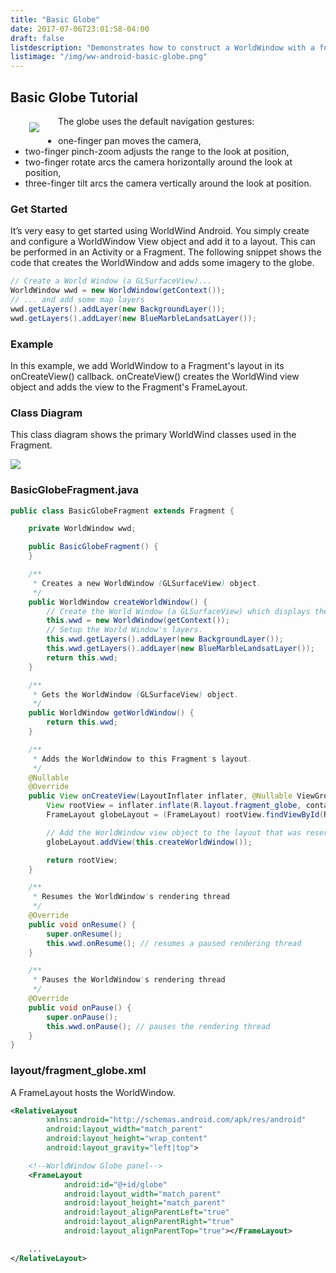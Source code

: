 ```yaml
---
title: "Basic Globe"
date: 2017-07-06T23:01:58-04:00
draft: false
listdescription: "Demonstrates how to construct a WorldWindow with a few layers."
listimage: "/img/ww-android-basic-globe.png"
---
```


## Basic Globe Tutorial

<img src="/img/ww-android-basic-globe.png" class="img-responsive" align="left" vspace="10" hspace="30">The globe uses the default navigation gestures:

- one-finger pan moves the camera,
- two-finger pinch-zoom adjusts the range to the look at position,
- two-finger rotate arcs the camera horizontally around the look at position,
- three-finger tilt arcs the camera vertically around the look at position.

### Get Started

It’s very easy to get started using WorldWind Android. You simply create and configure a WorldWindow View object and add it to a layout. This can be performed in an Activity or a Fragment. The following snippet shows the code that creates the WorldWindow and adds some imagery to the globe.

```java
// Create a World Window (a GLSurfaceView)...
WorldWindow wwd = new WorldWindow(getContext());
// ... and add some map layers
wwd.getLayers().addLayer(new BackgroundLayer());
wwd.getLayers().addLayer(new BlueMarbleLandsatLayer());
```

### Example

In this example, we add WorldWindow to a Fragment's layout in its onCreateView() callback.  onCreateView() creates the WorldWind view object and adds the view to the Fragment's FrameLayout.

### Class Diagram

This class diagram shows the primary WorldWind classes used in the Fragment.

<img src="/img/ww-android-basic-globe-class-diagram.png" class="img-responsive center-block">

### BasicGlobeFragment.java

```java
public class BasicGlobeFragment extends Fragment {

    private WorldWindow wwd;

    public BasicGlobeFragment() {
    }

    /**
     * Creates a new WorldWindow (GLSurfaceView) object.
     */
    public WorldWindow createWorldWindow() {
        // Create the World Window (a GLSurfaceView) which displays the globe.
        this.wwd = new WorldWindow(getContext());
        // Setup the World Window's layers.
        this.wwd.getLayers().addLayer(new BackgroundLayer());
        this.wwd.getLayers().addLayer(new BlueMarbleLandsatLayer());
        return this.wwd;
    }

    /**
     * Gets the WorldWindow (GLSurfaceView) object.
     */
    public WorldWindow getWorldWindow() {
        return this.wwd;
    }

    /**
     * Adds the WorldWindow to this Fragment's layout.
     */
    @Nullable
    @Override
    public View onCreateView(LayoutInflater inflater, @Nullable ViewGroup container, @Nullable Bundle savedInstanceState) {
        View rootView = inflater.inflate(R.layout.fragment_globe, container, false);
        FrameLayout globeLayout = (FrameLayout) rootView.findViewById(R.id.globe);

        // Add the WorldWindow view object to the layout that was reserved for the globe.
        globeLayout.addView(this.createWorldWindow());

        return rootView;
    }

    /**
     * Resumes the WorldWindow's rendering thread
     */
    @Override
    public void onResume() {
        super.onResume();
        this.wwd.onResume(); // resumes a paused rendering thread
    }

    /**
     * Pauses the WorldWindow's rendering thread
     */
    @Override
    public void onPause() {
        super.onPause();
        this.wwd.onPause(); // pauses the rendering thread
    }
}
```

### layout/fragment_globe.xml

A FrameLayout hosts the WorldWindow.

```xml
<RelativeLayout
        xmlns:android="http://schemas.android.com/apk/res/android"
        android:layout_width="match_parent"
        android:layout_height="wrap_content"
        android:layout_gravity="left|top">

    <!--WorldWindow Globe panel-->
    <FrameLayout
            android:id="@+id/globe"
            android:layout_width="match_parent"
            android:layout_height="match_parent"
            android:layout_alignParentLeft="true"
            android:layout_alignParentRight="true"
            android:layout_alignParentTop="true"></FrameLayout>

    ...
</RelativeLayout>
```